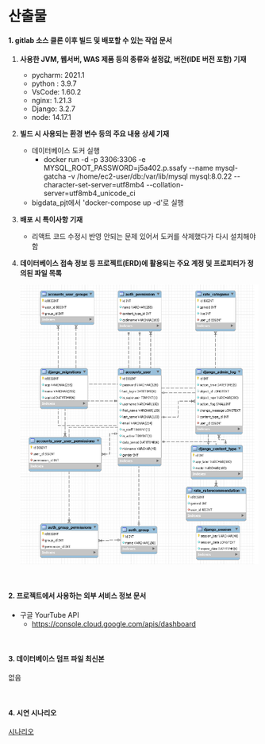 # 산출물

#### 1. gitlab 소스 클론 이후 빌드 및 배포할 수 있는 작업 문서

1. **사용한 JVM, 웹서버, WAS 제품 등의 종류와 설정값, 버전(IDE 버전 포함) 기재**

   - pycharm: 2021.1
   - python : 3.9.7
   - VsCode: 1.60.2
   - nginx: 1.21.3
   - Django: 3.2.7
   - node: 14.17.1

2. **빌드 시 사용되는 환경 변수 등의 주요 내용 상세 기재**

   - 데이터베이스 도커 실행
     - docker run -d -p 3306:3306 -e MYSQL_ROOT_PASSWORD=j5a402.p.ssafy --name mysql-gatcha -v /home/ec2-user/db:/var/lib/mysql mysql:8.0.22 --character-set-server=utf8mb4 --collation-server=utf8mb4_unicode_ci
   - bigdata_pjt에서 'docker-compose up -d'로 실행

3. **배포 시 특이사항 기재**

   - 리액트 코드 수정시 반영 안되는 문제 있어서 도커를 삭제했다가 다시 설치해야함

4. **데이터베이스 접속 정보 등 프로젝트(ERD)에 활용되는 주요 계정 및 프로피터가 정의된 파일 목록**

   ![](../assets/ERD.png)

<br>

#### 2. 프로젝트에서 사용하는 외부 서비스 정보 문서

- 구글 YourTube API
  - https://console.cloud.google.com/apis/dashboard

<br>

#### 3. 데이터베이스 덤프 파일 최신본

없음

<br>

#### 4. 시연 시나리오

[시나리오](/assets/시나리오.pdf)
